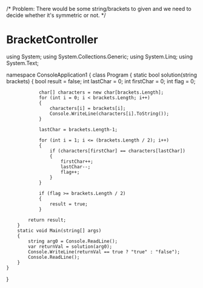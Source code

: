 /*
Problem: There would be some string/brackets to given and we need to decide whether it's symmetric or not.
*/

# BracketController
using System;
using System.Collections.Generic;
using System.Linq;
using System.Text;

namespace ConsoleApplication1
{
    class Program
    {
        static bool solution(string brackets)
        {
            bool result = false;
            int lastChar = 0;
            int firstChar = 0;
            int flag = 0;          
          
                char[] characters = new char[brackets.Length];
                for (int i = 0; i < brackets.Length; i++)
                {
                    characters[i] = brackets[i];
                    Console.WriteLine(characters[i].ToString());
                }

                lastChar = brackets.Length-1;

                for (int i = 1; i <= (brackets.Length / 2); i++)
                {
                    if (characters[firstChar] == characters[lastChar])
                    {
                        firstChar++;
                        lastChar--;
                        flag++;
                    }
                }

                if (flag >= brackets.Length / 2)
                {
                    result = true;
                }

            return result;
        }
        static void Main(string[] args)
        {
            string arg0 = Console.ReadLine();
            var returnVal = solution(arg0);
            Console.WriteLine(returnVal == true ? "true" : "false");
            Console.ReadLine();
        }
    }

}
